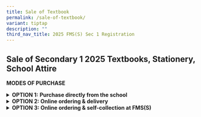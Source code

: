 ```yaml
---
title: Sale of Textbook
permalink: /sale-of-textbook/
variant: tiptap
description: ""
third_nav_title: 2025 FMS(S) Sec 1 Registration
---
```

<h2>Sale of Secondary 1 2025 Textbooks, Stationery, School Attire</h2>
<p></p>
<p><strong>MODES OF PURCHASE</strong>
</p>
<div data-type="detailGroup" class="isomer-accordion isomer-accordion-white">
<details class="isomer-details">
<summary><strong>OPTION 1:</strong>&nbsp;<strong>Purchase directly from the school</strong>
</summary>
<div data-type="detailsContent" class="isomer-details-content">
<ul data-tight="true" class="tight">
<li>
<p>Strictly <strong>no parking</strong> in the school.</p>
</li>
<li>
<p>Kindly park at the nearest public car park (Blk 2A Dover Road).</p>
</li>
</ul>
<p></p>
<p><strong>Venues and Date/Time for Sale</strong>
</p>
<table style="minWidth: 50px">
<colgroup>
<col>
<col>
</colgroup>
<tbody>
<tr>
<th rowspan="1" colspan="1">
<p>Information</p>
</th>
<th rowspan="1" colspan="1">
<p>21, 22, 26, 27, 28, 29 December 2024</p>
</th>
</tr>
<tr>
<td rowspan="1" colspan="1">
<p><strong>Textbooks and Stationery</strong>
<br>Vendor: Asencio Pte Ltd
<br><a href="https://cms.isomer.gov.sg/files/Parents/2024_Secondary_1_Book_List_and_Stationery_List_Final_v2.pdf" rel="noopener noreferrer nofollow" target="_blank"><u>2024_Secondary_1_Book_List_and_Stationery_List.pdf</u></a>
</p>
</td>
<td rowspan="1" colspan="1">
<p>Venue: Level 1 Classroom - C102, C103
<br>Time: 9am to 3pm</p>
</td>
</tr>
<tr>
<td rowspan="1" colspan="1">
<p><strong>Uniform, PE Attire and Polo Tee</strong>
<br>Vendor: Shanghai School Uniforms Pte Ltd
<br>
<br><strong>Students are advised to purchase 2 sets of Full Uniform, 2 sets of PE Attire and 1 Fairfield Polo Tee.</strong>
<br><a href="https://cms.isomer.gov.sg/files/Parents/FMSS_2023__2024_Price__U_.pdf" rel="noopener noreferrer nofollow" target="_blank"><u>FMSS_2023__2024_Price__U_.pdf</u></a>
<br><a href="https://cms.isomer.gov.sg/files/Parents/FMSS_2023__2024_Price__PE_.pdf" rel="noopener noreferrer nofollow" target="_blank"><u>Parents/FMSS_2023__2024_Price__PE_.pdf</u></a>
<br>
<br>Please note that there will be no trying on of attire.
<br>
<br>Refer to <a href="https://shop.shanghai-uniforms.com/product-category/fairfield-methodist-school-secondary/" rel="noopener noreferrer nofollow" target="_blank"><u>link</u></a> for
size reference.</p>
</td>
<td rowspan="1" colspan="1">
<p>
<br>
<br>
<br>
<br>
<br>Venue: Level 1 Classroom - C111
<br>Time: 9am to 3pm
<br>* 29 Dec 2023-9am to 12pm only</p>
</td>
</tr>
</tbody>
</table>
</div>
</details>
<details class="isomer-details">
<summary><strong>OPTION 2: Online ordering &amp; delivery</strong>
</summary>
<div data-type="detailsContent" class="isomer-details-content">
<table style="minWidth: 50px">
<colgroup>
<col>
<col>
</colgroup>
<tbody>
<tr>
<th rowspan="1" colspan="1">
<p>Information</p>
</th>
<th rowspan="1" colspan="1">
<p>Website for Online Ordering</p>
</th>
</tr>
<tr>
<td rowspan="1" colspan="1">
<p><strong>Textbooks and Stationery</strong>
<br>Vendor: Asencio Pte Ltd
<br>
<br>Delivery Charges: $10.80</p>
</td>
<td rowspan="1" colspan="1">
<p><a href="https://asenciobookshop.sg/" rel="noopener noreferrer nofollow" target="_blank"><u>https://asenciobookshop.sg/</u></a>
</p>
</td>
</tr>
<tr>
<td rowspan="1" colspan="1">
<p><strong>School Uniform, PE Attire and Polo Tee</strong>
<br>Vendor: Shanghai School Uniforms Pte Ltd
<br>
<br>Delivery Charges: $10</p>
</td>
<td rowspan="1" colspan="1">
<p><a href="https://asenciobookshop.sg/" rel="noopener noreferrer nofollow" target="_blank"><u>https://shanghai-uniforms.com/</u></a>
</p>
</td>
</tr>
</tbody>
</table>
</div>
</details>
<details class="isomer-details">
<summary><strong>OPTION 3: Online ordering &amp; self-collection at FMS(S)</strong>
</summary>
<div data-type="detailsContent" class="isomer-details-content">
<table style="minWidth: 50px">
<colgroup>
<col>
<col>
</colgroup>
<tbody>
<tr>
<th rowspan="1" colspan="1">
<p><strong>Information</strong>
</p>
</th>
<th rowspan="1" colspan="1">
<p><strong>Details for Self-Collection</strong>
</p>
</th>
</tr>
<tr>
<td rowspan="1" colspan="1">
<p><strong>Textbooks and Stationery</strong>
<br>Vendor: Asencio Pte Ltd</p>
</td>
<td rowspan="1" colspan="1">
<p>You can select a date to self-collect after checking out the items in
the vendor’s website</p>
</td>
</tr>
<tr>
<td rowspan="1" colspan="1">
<p><strong>School Uniform, PE Attire and Polo Tee</strong>
<br>Vendor: Shanghai School Uniforms Pte Ltd</p>
</td>
<td rowspan="1" colspan="1">
<p>Not available</p>
</td>
</tr>
</tbody>
</table>
</div>
</details>
</div>
<p></p>